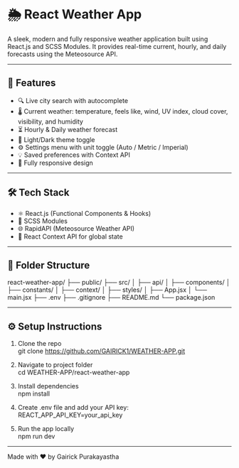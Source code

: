# 🌦️ React Weather App

A sleek, modern and fully responsive weather application built using React.js and SCSS Modules. It provides real-time current, hourly, and daily forecasts using the Meteosource API.

---

## 🚀 Features

- 🔍 Live city search with autocomplete
- 🌡️ Current weather: temperature, feels like, wind, UV index, cloud cover, visibility, and humidity
- ⏳ Hourly & Daily weather forecast
- 🌙 Light/Dark theme toggle
- ⚙️ Settings menu with unit toggle (Auto / Metric / Imperial)
- 💡 Saved preferences with Context API
- 📱 Fully responsive design

---

## 🛠️ Tech Stack

- ⚛️ React.js (Functional Components & Hooks)
- 🎨 SCSS Modules
- 🌐 RapidAPI (Meteosource Weather API)
- 🧠 React Context API for global state

---

## 📁 Folder Structure

react-weather-app/
├── public/
├── src/
│ ├── api/
│ ├── components/
│ ├── constants/
│ ├── context/
│ ├── styles/
│ ├── App.jsx
│ └── main.jsx
├── .env
├── .gitignore
├── README.md
└── package.json

---

## ⚙️ Setup Instructions

1. Clone the repo  
   git clone https://github.com/GAIRICK1/WEATHER-APP.git

2. Navigate to project folder  
   cd WEATHER-APP/react-weather-app

3. Install dependencies  
   npm install

4. Create .env file and add your API key:  
   REACT_APP_API_KEY=your_api_key

5. Run the app locally  
   npm run dev

---

Made with ❤️ by Gairick Purakayastha
